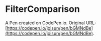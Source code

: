 # FilterComparison

A Pen created on CodePen.io. Original URL: [https://codepen.io/joisun/pen/bGMNdBe](https://codepen.io/joisun/pen/bGMNdBe).

